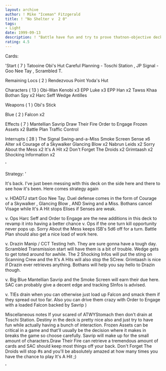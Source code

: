```yaml
---
layout: archive
author: ! Mike "Iceman" Fitzgerald
title: ! "No Shelter v  2 0"
tags:
- Light
date: 1999-09-13
description: ! "Battle have fun and try to prove thatnon-objective decks when done rightare still viable."
rating: 4.5
---
```

Cards: 

'Start  ( 7 )
Tatooine  Obi's Hut
Careful Planning - Toschi Station , JP
Signal - Goo Nee Tay , Scrambled T.

Remaining Locs  ( 2 )
Rendezvous Point
Yoda's Hut

Characters  ( 13 )
Obi-Wan Kenobi x3
EPP Luke x3
EPP Han x2
Tawss Khaa
Bothan Spy x2
Harc Seff
Wedge Antilles

Weapons  ( 1 )
Obi's Stick

Blue  ( 2 )
Falcon x2

Effects  ( 7 )
Mantellian Savrip
Draw Their Fire
Order to Engage
Frozen Assets x2
Battle Plan
Traffic Control

Interrupts  ( 28 )
The Signal
Swing-and-a-Miss
Smoke Screen
Sense x6
Alter x4
Courage of a Skywalker
Glancing Blow x2
Nabrun Leids x2
Sorry About the Mess x2
It's A Hit x2
Don't Forget The Droids x2
Grimtaash x2
Shocking Information x2


'

Strategy: '

It's back. I've just been messing with this deck
on the side here and there to see how it's been.
Here comes strategy again 

v. HDADTJ  start Goo Nee Tay. Duel defense comes
in the form of Courage of a Skywalker , Glancing
Blow , AND Swing and a Miss. Bothans cancel Visage
while It's A Hit stops Elises if Senses are weak.

v. Ops  Harc Seff and Order to Engage are the new
additions in this deck to revamp it into having a
better chance v. Ops if the one turn kill opportunity
never pops up. Sorry About the Mess keeps ISB's 5d6
off for a turn. Battle Plan should also get a nice
load of work here.

v. Drazin Manip / CCT Testing  heh. They are sure
gonna have a tough day. Scrambled Transmission
start will have them is a bit of trouble. Wedge gets
to get toted around for awhile. The 2 Shocking
Infos will put the sting on Scanning Crew and the
It's A Hits will also stop the SCrew. Grimtaash is
nice if Drazin ever retrieves anything. Bothans
will help you say hello to Drazin though.

v. Big Blue  Mantellian Savrip and the Smoke Screen
will earn their due here. SAC can probably give a
decent edge and tracking SInfos is advised.

v. TIEs  drain when you can otherwise just
load up Falcon and smack them if they spread out
too far. Also you can drive them crazy with Order
to Engage with a loaded Falcon backed by Savrip )

Miscellaneous notes  If your scared of ATWYStomach
then don't drain at Toschi Station. Destiny in the
deck is pretty nice also and just try to have fun
while actually having a bunch of interaction. Frozen
Assets can be critical in a game and that'll usually
be the decision where it makes in breaks the game
so choose carefully. Savrip will make up for the
small amount of characters.Draw Their Fire can
retrieve a tremendous amount of cards and SAC
should keep most things off your back. Don't Forget
The Droids will stop #s and you'll be absolutely
amazed at how many times you have the chance to
play It's A Hit ;)

'
